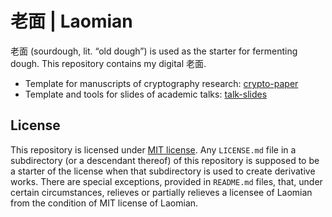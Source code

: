 # 老面 | Laomian

老面 (sourdough, lit. “old dough”) is used as the starter for fermenting dough. This repository contains my digital 老面.

- Template for manuscripts of cryptography research: [crypto-paper](crypto-paper)
- Template and tools for slides of academic talks: [talk-slides](talk-slides)

## License

This repository is licensed under [MIT license](LICENSE.md). Any `LICENSE.md` file in a subdirectory (or a descendant thereof) of this repository is supposed to be a starter of the license when that subdirectory is used to create derivative works. There are special exceptions, provided in `README.md` files, that, under certain circumstances, relieves or partially relieves a licensee of Laomian from the condition of MIT license of Laomian.
